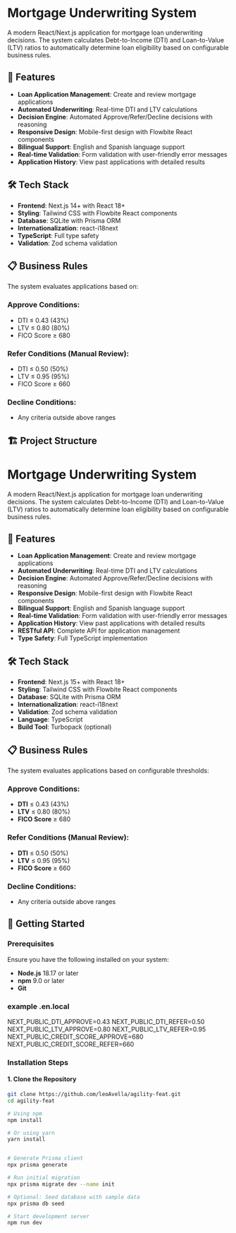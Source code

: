 # Mortgage Underwriting System

A modern React/Next.js application for mortgage loan underwriting decisions. The system calculates Debt-to-Income (DTI) and Loan-to-Value (LTV) ratios to automatically determine loan eligibility based on configurable business rules.

## 🚀 Features

- **Loan Application Management**: Create and review mortgage applications
- **Automated Underwriting**: Real-time DTI and LTV calculations
- **Decision Engine**: Automated Approve/Refer/Decline decisions with reasoning
- **Responsive Design**: Mobile-first design with Flowbite React components
- **Bilingual Support**: English and Spanish language support
- **Real-time Validation**: Form validation with user-friendly error messages
- **Application History**: View past applications with detailed results

## 🛠️ Tech Stack

- **Frontend**: Next.js 14+ with React 18+
- **Styling**: Tailwind CSS with Flowbite React components
- **Database**: SQLite with Prisma ORM
- **Internationalization**: react-i18next
- **TypeScript**: Full type safety
- **Validation**: Zod schema validation

## 📋 Business Rules

The system evaluates applications based on:

### Approve Conditions:
- DTI ≤ 0.43 (43%)
- LTV ≤ 0.80 (80%)
- FICO Score ≥ 680

### Refer Conditions (Manual Review):
- DTI ≤ 0.50 (50%)
- LTV ≤ 0.95 (95%) 
- FICO Score ≥ 660

### Decline Conditions:
- Any criteria outside above ranges

## 🏗️ Project Structure
# Mortgage Underwriting System

A modern React/Next.js application for mortgage loan underwriting decisions. The system calculates Debt-to-Income (DTI) and Loan-to-Value (LTV) ratios to automatically determine loan eligibility based on configurable business rules.

## 🚀 Features

- **Loan Application Management**: Create and review mortgage applications
- **Automated Underwriting**: Real-time DTI and LTV calculations
- **Decision Engine**: Automated Approve/Refer/Decline decisions with reasoning
- **Responsive Design**: Mobile-first design with Flowbite React components
- **Bilingual Support**: English and Spanish language support
- **Real-time Validation**: Form validation with user-friendly error messages
- **Application History**: View past applications with detailed results
- **RESTful API**: Complete API for application management
- **Type Safety**: Full TypeScript implementation

## 🛠️ Tech Stack

- **Frontend**: Next.js 15+ with React 18+
- **Styling**: Tailwind CSS with Flowbite React components
- **Database**: SQLite with Prisma ORM
- **Internationalization**: react-i18next
- **Validation**: Zod schema validation
- **Language**: TypeScript
- **Build Tool**: Turbopack (optional)

## 📋 Business Rules

The system evaluates applications based on configurable thresholds:

### Approve Conditions:
- **DTI** ≤ 0.43 (43%)
- **LTV** ≤ 0.80 (80%) 
- **FICO Score** ≥ 680

### Refer Conditions (Manual Review):
- **DTI** ≤ 0.50 (50%)
- **LTV** ≤ 0.95 (95%)
- **FICO Score** ≥ 660

### Decline Conditions:
- Any criteria outside above ranges

## 🚦 Getting Started

### Prerequisites

Ensure you have the following installed on your system:

- **Node.js** 18.17 or later
- **npm** 9.0 or later
- **Git**

### example .en.local 

NEXT_PUBLIC_DTI_APPROVE=0.43
NEXT_PUBLIC_DTI_REFER=0.50
NEXT_PUBLIC_LTV_APPROVE=0.80
NEXT_PUBLIC_LTV_REFER=0.95
NEXT_PUBLIC_CREDIT_SCORE_APPROVE=680
NEXT_PUBLIC_CREDIT_SCORE_REFER=660



### Installation Steps

#### 1. Clone the Repository

```bash
git clone https://github.com/leoAvella/agility-feat.git
cd agility-feat

# Using npm
npm install

# Or using yarn
yarn install


# Generate Prisma client
npx prisma generate

# Run initial migration
npx prisma migrate dev --name init

# Optional: Seed database with sample data
npx prisma db seed

# Start development server
npm run dev
